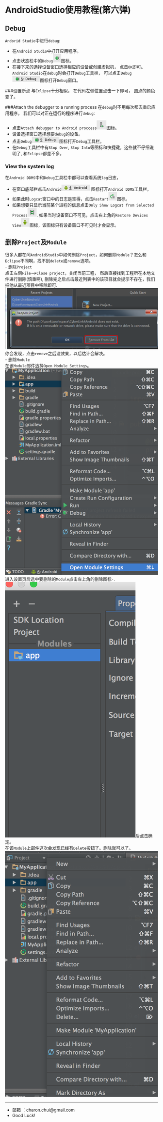 AndroidStudio使用教程(第六弹)
===

Debug
---

`Andorid Studio`中进行`debug`:      
- 在`Android Studio`中打开应用程序。    
- 点击状态栏中的`Debug`![Image](https://raw.githubusercontent.com/CharonChui/Pictures/master/AndroidStudio_6_1.png?raw=true)图标。
- 在接下来的选择设备窗口选择相应的设备或创建虚拟机， 点击`OK`即可。     
`Android Studio`在`debug`时会打开`Debug`工具栏， 可以点击`Debug`![Image](https://raw.githubusercontent.com/CharonChui/Pictures/master/AndroidStudio_6_2.png?raw=true)图标打开`Debug`窗口。    

###设置断点 
与`Eclipse`十分相似， 在代码左侧位置点击一下即可， 圆点的颜色变了。   

###Attach the debugger to a running process 
在`debug`时不用每次都去重启应用程序。 我们可以对正在运行的程序进行`debug`:  
- 点击`Attach debugger to Android proccess`![Image](https://raw.githubusercontent.com/CharonChui/Pictures/master/AndroidStudio_6_3.png?raw=true)图标。  
- 设备选择窗口选择想要`debug`的设备。 
- 点击`Debug`![Image](https://raw.githubusercontent.com/CharonChui/Pictures/master/AndroidStudio_6_2.png?raw=true)图标打开`Debug`工具栏。    
- 在`Debug`工具栏中有`Stop Over`, `Stop Into`等图标和快捷键，这些就不仔细说明了, 和`Eclipse`都差不多。     

### View the system log
在`Android DDMS`中和`Debug`工具栏中都可以查看系统`log`日志，
- 在窗口底部栏点击`Android`![Image](https://raw.githubusercontent.com/CharonChui/Pictures/master/AndroidStudio_6_4.png?raw=true) 图标打开`Android DDMS`工具栏。   
- 如果此时`Logcat`窗口中的日志是空得，点击`Restart`![Image](https://raw.githubusercontent.com/CharonChui/Pictures/master/AndroidStudio_6_5.png?raw=true)图标。 
- 如果想要只显示当前某个进程的信息点击`Only Show Logcat from Selected Process`![Image](https://raw.githubusercontent.com/CharonChui/Pictures/master/AndroidStudio_6_6.png?raw=true). 如果当时设备窗口不可见，点击右上角的`Restore Devices View`![Image](https://raw.githubusercontent.com/CharonChui/Pictures/master/AndroidStudio_6_7.png?raw=true)图标，该图标只有设备窗口不可见时才会显示。    

删除`Project`及`Module`
---

很多人都在问`AndroidStudio`中如何删除`Project`，如何删除`Module`？怎么和`Eclipse`不同啊，找不到`delete`或`remove`选项。       
    - 删除`Project`       
        点击左侧`File`-->`Close project`，关闭当前工程， 然后直接找到工程所在本地文件进行删除(慎重啊), 删除完之后点击最近列表中的该项目就会提示不存在，我们把他从最近项目中移除即可.![Image](https://raw.githubusercontent.com/CharonChui/Pictures/master/AndroidStudio_6_11.png?raw=true)你会发现，点击`remove`之后没效果，以后估计会解决。      
    - 删除`Module`           
        在该`Module`邮件选择`Open Module Settings`。     ![Image](https://raw.githubusercontent.com/CharonChui/Pictures/master/AndroidStudio_6_8.png?raw=true)                
        进入设置页后选中要删除的`Module`点击左上角的删除图标`-`.     ![Image](https://raw.githubusercontent.com/CharonChui/Pictures/master/AndroidStudio_6_9.png?raw=true)后点击确定。                  
        在该`Module`上邮件这次会发现已经有`Delete`按钮了。删除就可以了。    ![Image](https://raw.githubusercontent.com/CharonChui/Pictures/master/AndroidStudio_6_10.png?raw=true)   
	  	
---

- 邮箱 ：charon.chui@gmail.com  
- Good Luck! 
